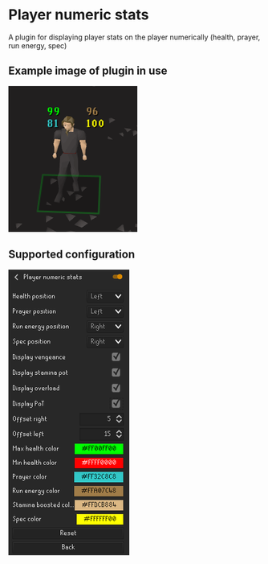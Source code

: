 # Player numeric stats
A plugin for displaying player stats on the player numerically (health, prayer, run energy, spec)

## Example image of plugin in use
![Image of plugin in use](resources/plugin-in-use.png)


## Supported configuration
![Image of configuration](resources/plugin-config.png)

